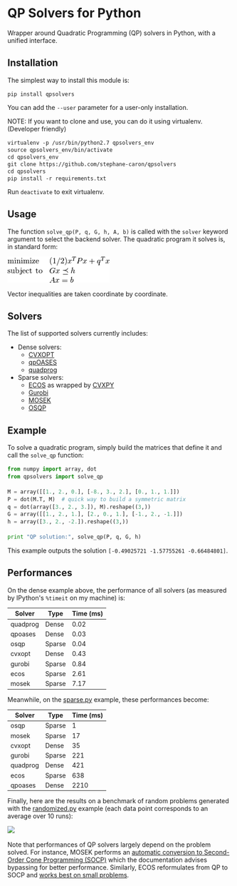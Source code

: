 # QP Solvers for Python

Wrapper around Quadratic Programming (QP) solvers in Python, with a unified
interface.

## Installation

The simplest way to install this module is:
```
pip install qpsolvers
```
You can add the ``--user`` parameter for a user-only installation.


NOTE: If you want to clone and use, you can do it using virtualenv. (Developer friendly)

```
virtualenv -p /usr/bin/python2.7 qpsolvers_env
source qpsolvers_env/bin/activate
cd qpsolvers_env
git clone https://github.com/stephane-caron/qpsolvers
cd qpsolvers
pip install -r requirements.txt
```

Run `deactivate` to exit virtualenv.

## Usage

The function ``solve_qp(P, q, G, h, A, b)`` is called with the ``solver``
keyword argument to select the backend solver. The quadratic program it solves
is, in standard form:

<img src=".qp.png">

Vector inequalities are taken coordinate by coordinate.

## Solvers

The list of supported solvers currently includes:

- Dense solvers:
    - [CVXOPT](http://cvxopt.org/)
    - [qpOASES](https://projects.coin-or.org/qpOASES)
    - [quadprog](https://pypi.python.org/pypi/quadprog/)
- Sparse solvers:
    - [ECOS](https://www.embotech.com/ECOS) as wrapped by [CVXPY](http://www.cvxpy.org/)
    - [Gurobi](https://www.gurobi.com/)
    - [MOSEK](https://mosek.com/)
    - [OSQP](https://github.com/oxfordcontrol/osqp)

## Example

To solve a quadratic program, simply build the matrices that define it and call
the ``solve_qp`` function:

```python
from numpy import array, dot
from qpsolvers import solve_qp

M = array([[1., 2., 0.], [-8., 3., 2.], [0., 1., 1.]])
P = dot(M.T, M)  # quick way to build a symmetric matrix
q = dot(array([3., 2., 3.]), M).reshape((3,))
G = array([[1., 2., 1.], [2., 0., 1.], [-1., 2., -1.]])
h = array([3., 2., -2.]).reshape((3,))

print "QP solution:", solve_qp(P, q, G, h)
```

This example outputs the solution ``[-0.49025721 -1.57755261 -0.66484801]``.

## Performances

On the dense example above, the performance of all solvers (as measured by
IPython's ``%timeit`` on my machine) is:

| Solver   | Type   | Time (ms) |
| -------- | ------ | --------- |
| quadprog | Dense  | 0.02      |
| qpoases  | Dense  | 0.03      |
| osqp     | Sparse | 0.04      |
| cvxopt   | Dense  | 0.43      |
| gurobi   | Sparse | 0.84      |
| ecos     | Sparse | 2.61      |
| mosek    | Sparse | 7.17      |

Meanwhile, on the [sparse.py](examples/sparse.py) example, these performances
become:

| Solver   | Type   | Time (ms) |
| -------- | ------ | --------- |
| osqp     | Sparse |    1      |
| mosek    | Sparse |   17      |
| cvxopt   | Dense  |   35      |
| gurobi   | Sparse |  221      |
| quadprog | Dense  |  421      |
| ecos     | Sparse |  638      |
| qpoases  | Dense  | 2210      |

Finally, here are the results on a benchmark of random problems generated with
the [randomized.py](examples/randomized.py) example (each data point
corresponds to an average over 10 runs):

<img src="https://scaron.info/images/qp-benchmark.png">

Note that performances of QP solvers largely depend on the problem solved. For
instance, MOSEK performs an [automatic conversion to Second-Order Cone
Programming
(SOCP)](https://docs.mosek.com/8.1/pythonapi/prob-def-quadratic.html) which the
documentation advises bypassing for better performance. Similarly, ECOS
reformulates from QP to SOCP and [works best on small
problems](https://web.stanford.edu/%7Eboyd/papers/ecos.html).
